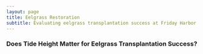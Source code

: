 ```yaml
---
layout: page
title: Eelgrass Restoration
subtitle: Evaluating eelgrass transplantation success at Friday Harbor Labs
---
```


### Does Tide Height Matter for Eelgrass Transplantation Success?





